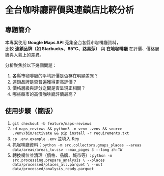 # 全台咖啡廳評價與連鎖店比較分析

## 專題簡介
本專案使用 **Google Maps API** 蒐集全台各縣市咖啡廳資料，  
比較 **連鎖品牌（如 Starbucks、85°C、路易莎）** 與 **在地咖啡廳** 在評價、價格層級與人氣上的差異。  

分析聚焦於以下幾個問題：
1. 各縣市咖啡廳的平均評價是否存在明顯差異？  
2. 連鎖品牌是否普遍獲得更高評價？  
3. 價格層級與評分之間是否呈現正相關？  
4. 哪些縣市的高價咖啡廳評價最高？
   
## 使用步驟（簡版）
1. `git checkout -b feature/maps-reviews`
2. `cd maps_reviews && python3 -m venv .venv && source .venv/bin/activate && pip install -r requirements.txt`
3. `cp .env.example .env` 並填入 Key
4. 抓咖啡廳資料：`python -m src.collectors.gmaps_places --areas data/areas/areas_tw.csv --max_pages 3 --lang zh-TW`
5. 轉換欄位並清理（價格、品牌、城市等）: `python -m src.processing.prepare_analysis \
  --places data/processed/places_all.parquet \
  --out data/processed/analysis_ready.parquet`

